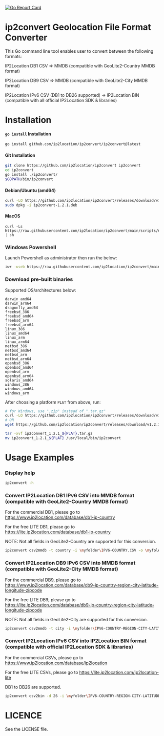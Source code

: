 [![Go Report Card](https://goreportcard.com/badge/github.com/ip2location/ip2convert)](https://goreportcard.com/report/github.com/ip2location/ip2convert)

ip2convert Geolocation File Format Converter
============================================
This Go command line tool enables user to convert between the following formats:

IP2Location DB1 CSV => MMDB (compatible with GeoLite2-Country MMDB format)

IP2Location DB9 CSV => MMDB (compatible with GeoLite2-City MMDB format)

IP2Location IPv6 CSV (DB1 to DB26 supported) => IP2Location BIN (compatible with all official IP2Location SDK & libraries)


Installation
============

#### `go install` Installation

```bash
go install github.com/ip2location/ip2convert/ip2convert@latest
```


#### Git Installation

```bash
git clone https://github.com/ip2location/ip2convert ip2convert
cd ip2convert
go install ./ip2convert/
$GOPATH/bin/ip2convert
```


#### Debian/Ubuntu (amd64)

```bash
curl -LO https://github.com/ip2location/ip2convert/releases/download/v1.2.1/ip2convert-1.2.1.deb
sudo dpkg -i ip2convert-1.2.1.deb
```


#### MacOS

```
curl -Ls https://raw.githubusercontent.com/ip2location/ip2convert/main/scripts/macos.sh | sh
```


### Windows Powershell

Launch Powershell as administrator then run the below:

```bash
iwr -useb https://raw.githubusercontent.com/ip2location/ip2convert/main/scripts/windows.ps1 | iex
```


### Download pre-built binaries

Supported OS/architectures below:

```
darwin_amd64
darwin_arm64
dragonfly_amd64
freebsd_386
freebsd_amd64
freebsd_arm
freebsd_arm64
linux_386
linux_amd64
linux_arm
linux_arm64
netbsd_386
netbsd_amd64
netbsd_arm
netbsd_arm64
openbsd_386
openbsd_amd64
openbsd_arm
openbsd_arm64
solaris_amd64
windows_386
windows_amd64
windows_arm
```

After choosing a platform `PLAT` from above, run:

```bash
# for Windows, use ".zip" instead of ".tar.gz"
curl -LO https://github.com/ip2location/ip2convert/releases/download/v1.2.1/ip2convert_1.2.1_${PLAT}.tar.gz
# OR
wget https://github.com/ip2location/ip2convert/releases/download/v1.2.1/ip2convert_1.2.1_${PLAT}.tar.gz

tar -xvf ip2convert_1.2.1_${PLAT}.tar.gz
mv ip2convert_1.2.1_${PLAT} /usr/local/bin/ip2convert
```


Usage Examples
==============

### Display help
```bash
ip2convert -h
```

### Convert IP2Location DB1 IPv6 CSV into MMDB format (compatible with GeoLite2-Country MMDB format)

For the commercial DB1, please go to https://www.ip2location.com/database/db1-ip-country

For the free LITE DB1, please go to https://lite.ip2location.com/database/db1-ip-country

NOTE: Not all fields in GeoLite2-Country are supported for this conversion.

```bash
ip2convert csv2mmdb -t country -i \myfolder\IPV6-COUNTRY.CSV -o \myfolder\DB1.MMDB
```


### Convert IP2Location DB9 IPv6 CSV into MMDB format (compatible with GeoLite2-City MMDB format)

For the commercial DB9, please go to https://www.ip2location.com/database/db9-ip-country-region-city-latitude-longitude-zipcode

For the free LITE DB9, please go to https://lite.ip2location.com/database/db9-ip-country-region-city-latitude-longitude-zipcode

NOTE: Not all fields in GeoLite2-City are supported for this conversion.

```bash
ip2convert csv2mmdb -t city -i \myfolder\IPV6-COUNTRY-REGION-CITY-LATITUDE-LONGITUDE-ZIPCODE.CSV -o \myfolder\DB9.MMDB
```


### Convert IP2Location IPv6 CSV into IP2Location BIN format (compatible with official IP2Location SDK & libraries)

For the commercial CSVs, please go to https://www.ip2location.com/database/ip2location

For the free LITE CSVs, please go to https://lite.ip2location.com/ip2location-lite

DB1 to DB26 are supported.

```bash
ip2convert csv2bin -d 26 -i \myfolder\IPV6-COUNTRY-REGION-CITY-LATITUDE-LONGITUDE-ZIPCODE-TIMEZONE-ISP-DOMAIN-NETSPEED-AREACODE-WEATHER-MOBILE-ELEVATION-USAGETYPE-ADDRESSTYPE-CATEGORY-DISTRICT-ASN.CSV -o \myfolder\DB26IPV6.BIN
```


LICENCE
=====================
See the LICENSE file.
